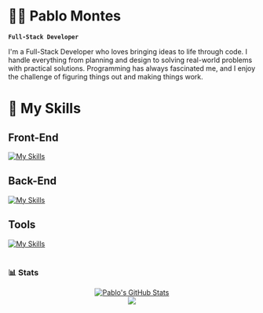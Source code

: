 # 🧙🏼 Pablo Montes

**`Full-Stack Developer`**

I'm a Full-Stack Developer who loves bringing ideas to life through code. I handle everything from planning and design to solving real-world problems with practical solutions. Programming has always fascinated me, and I enjoy the challenge of figuring things out and making things work.

#

# 🧰 My Skills

## Front-End

[![My Skills](https://skillicons.dev/icons?i=html,css,js,ts,tailwind,react,next,redux)](https://skillicons.dev)

## Back-End

[![My Skills](https://skillicons.dev/icons?i=go,nodejs,express,mongodb,postgres,prisma)](https://skillicons.dev)

## Tools

[![My Skills](https://skillicons.dev/icons?i=docker,git,github)](https://skillicons.dev)
<br />

#

### 📊 Stats

<div align="center">
  <a href="https://github.com/itspablomontes">
    <img alt="Pablo's GitHub Stats" src="https://github-readme-stats.vercel.app/api?username=itspablomontes&show_icons=true&count_private=true&theme=tokyonight&hide_border=true" />
  </a>
  <br />
  <a href="http://www.github.com/itspablomontes">
    <img src="https://github-readme-streak-stats.herokuapp.com/?user=itspablomontes&theme=tokyonight&hide_border=true" />
  </a>
</div>
